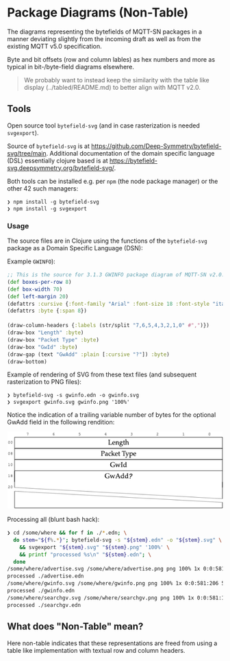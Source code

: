 # Package Diagrams (Non-Table)

The diagrams representing the bytefields of MQTT-SN packages
in a manner deviating slightly from the incoming draft as well as from
the existing MQTT v5.0 specification.

Byte and bit offsets (row and column lables) as hex numbers and more
as typical in bit-/byte-field diagrams elsewhere.

> We probably want to instead keep the similarity with the table
> like display (../tabled/README.md) to better align with MQTT v2.0.

## Tools

Open source tool `bytefield-svg` (and in case rasterization is needed `svgexport`).

Source of `bytefield-svg` is at <https://github.com/Deep-Symmetry/bytefield-svg/tree/main>.
Additional documentation of the domain specific language (DSL) essentially clojure based is
at <https://bytefield-svg.deepsymmetry.org/bytefield-svg/>.

Both tools can be installed e.g. per `npm` (the node package manager) or the other 42 such managers:

```console
❯ npm install -g bytefield-svg
❯ npm install -g svgexport
```

### Usage

The source files are in Clojure using the functions of the `bytefield-svg` package as a Domain Specific Language (DSN):

Example `GWINFO`):

```clojure
;; This is the source for 3.1.3 GWINFO package diagram of MQTT-SN v2.0.
(def boxes-per-row 8)
(def box-width 70)
(def left-margin 20)
(defattrs :cursive {:font-family "Arial" :font-size 18 :font-style "italic"})
(defattrs :byte {:span 8})

(draw-column-headers {:labels (str/split "7,6,5,4,3,2,1,0" #",")})
(draw-box "Length" :byte)
(draw-box "Packet Type" :byte)
(draw-box "GwId" :byte)
(draw-gap (text "GwAdd" :plain [:cursive "?"]) :byte)
(draw-bottom)
```

Example of rendering of SVG from these text files (and subsequent rasterization to PNG files):

```console
❯ bytefield-svg -s gwinfo.edn -o gwinfo.svg
❯ svgexport gwinfo.svg gwinfo.png '100%'
```

Notice the indication of a trailing variable number of bytes for the optional 
GwAdd field in the following rendition:

!["Rasterized GWINFO package diagram"](gwinfo.png "Rasterized GWINFO package diagram")

Processing all (blunt bash hack):

```bash
❯ cd /some/where && for f in ./*.edn; \
  do stem="${f%.*}"; bytefield-svg -s "${stem}.edn" -o "${stem}.svg" \
    && svgexport "${stem}.svg" "${stem}.png" '100%' \
    && printf "processed %s\n" "${stem}.edn"; \
  done
/some/where/advertise.svg /some/where/advertise.png png 100% 1x 0:0:581:166 581:166
processed ./advertise.edn
/some/where/gwinfo.svg /some/where/gwinfo.png png 100% 1x 0:0:581:206 581:206
processed ./gwinfo.edn
/some/where/searchgv.svg /some/where/searchgv.png png 100% 1x 0:0:581:106 581:106
processed ./searchgv.edn
```

## What does "Non-Table" mean?

Here non-table indicates that these representations are freed from using a
table like implementation with textual row and column headers.
